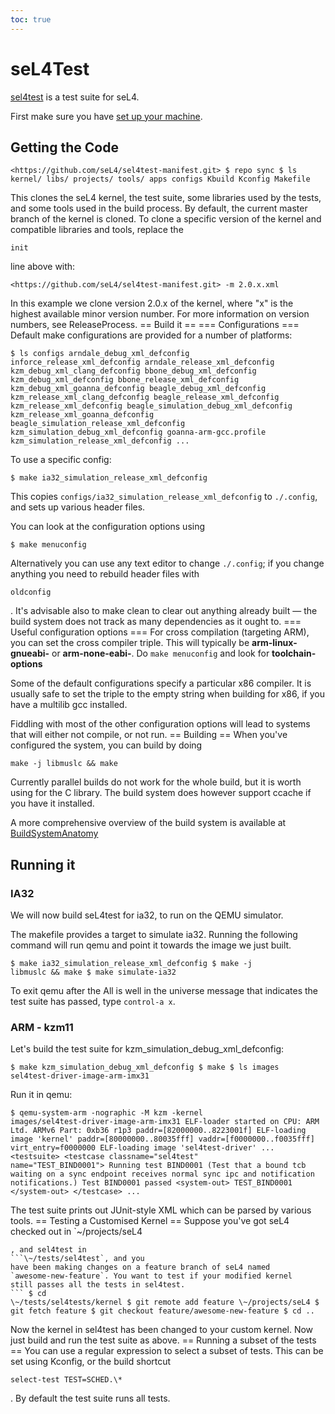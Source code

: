 ```yaml
---
toc: true
---
```

# seL4Test

[sel4test](https://github.com/seL4/sel4test-manifest) is a test suite for seL4.

First make sure you have
[set up your machine](https://wiki.sel4.systems/Getting%20started#Setting_up_your_machine). 

## Getting the Code 

``` $ mkdir sel4test $ cd sel4test $ repo init -u
<https://github.com/seL4/sel4test-manifest.git> $ repo sync $ ls
kernel/ libs/ projects/ tools/ apps configs Kbuild Kconfig Makefile
```

This clones the seL4 kernel, the test suite, some libraries used by the
tests, and some tools used in the build process. By default, the current
master branch of the kernel is cloned. To clone a specific version of
the kernel and compatible libraries and tools, replace the
```repo
init
```
line above with:
``` $ repo init -u
<https://github.com/seL4/sel4test-manifest.git> -m 2.0.x.xml
```

In this example we clone version 2.0.x of the kernel, where "x" is the
highest available minor version number. For more information on version
numbers, see ReleaseProcess. == Build it == === Configurations ===
Default make configurations are provided for a number of platforms:
```
$ ls configs arndale_debug_xml_defconfig
inforce_release_xml_defconfig arndale_release_xml_defconfig
kzm_debug_xml_clang_defconfig bbone_debug_xml_defconfig
kzm_debug_xml_defconfig bbone_release_xml_defconfig
kzm_debug_xml_goanna_defconfig beagle_debug_xml_defconfig
kzm_release_xml_clang_defconfig beagle_release_xml_defconfig
kzm_release_xml_defconfig beagle_simulation_debug_xml_defconfig
kzm_release_xml_goanna_defconfig
beagle_simulation_release_xml_defconfig
kzm_simulation_debug_xml_defconfig goanna-arm-gcc.profile
kzm_simulation_release_xml_defconfig ...
```

To use a specific config:

` $ make ia32_simulation_release_xml_defconfig `

This copies `configs/ia32_simulation_release_xml_defconfig` to
`./.config`, and sets up various header files.

You can look at the configuration options using

` $ make menuconfig `

Alternatively you can use any text editor to change `./.config`; if
you change anything you need to rebuild header files with
```make
oldconfig
```
. It's advisable also to make clean to clear out anything
already built — the build system does not track as many dependencies as
it ought to. === Useful configuration options === For cross compilation
(targeting ARM), you can set the cross compiler triple. This will
typically be **arm-linux-gnueabi-** or **arm-none-eabi-**. Do
`make menuconfig` and look for **toolchain-options**

Some of the default configurations specify a particular x86 compiler. It
is usually safe to set the triple to the empty string when building for
x86, if you have a multilib gcc installed.

Fiddling with most of the other configuration options will lead to
systems that will either not compile, or not run. == Building == When
you've configured the system, you can build by doing

` make -j libmuslc && make `

Currently parallel builds do not work for the whole build, but it is
worth using for the C library. The build system does however support
ccache if you have it installed.

A more comprehensive overview of the build system is available at
[BuildSystemAnatomy](../BuildSystemAnatomy)

## Running it


### IA32
 We will now build seL4test for ia32, to run on the QEMU
simulator.

The makefile provides a target to simulate ia32. Running the following
command will run qemu and point it towards the image we just built.
```
$ make ia32_simulation_release_xml_defconfig $ make -j
libmuslc && make $ make simulate-ia32
```

To exit qemu after the All is well in the universe message that
indicates the test suite has passed, type `control-a x`.

### ARM - kzm11


Let's build the test suite for kzm_simulation_debug_xml_defconfig:
```
$ make kzm_simulation_debug_xml_defconfig $ make $ ls images
sel4test-driver-image-arm-imx31
```

Run it in qemu:
```
$ qemu-system-arm -nographic -M kzm -kernel
images/sel4test-driver-image-arm-imx31 ELF-loader started on CPU: ARM
Ltd. ARMv6 Part: 0xb36 r1p3 paddr=[82000000..8223001f] ELF-loading
image 'kernel' paddr=[80000000..80035fff] vaddr=[f0000000..f0035fff]
virt_entry=f0000000 ELF-loading image 'sel4test-driver' ...
<testsuite> <testcase classname="sel4test"
name="TEST_BIND0001"> Running test BIND0001 (Test that a bound tcb
waiting on a sync endpoint receives normal sync ipc and notification
notifications.) Test BIND0001 passed <system-out> TEST_BIND0001
</system-out> </testcase> ...
```
The test suite prints out
JUnit-style XML which can be parsed by various tools. == Testing a
Customised Kernel == Suppose you've got seL4 checked out in
`\~/projects/seL4
```
, and sel4test in
```\~/tests/sel4test`, and you
have been making changes on a feature branch of seL4 named
`awesome-new-feature`. You want to test if your modified kernel
still passes all the tests in sel4test.
``` $ cd
\~/tests/sel4tests/kernel $ git remote add feature \~/projects/seL4 $
git fetch feature $ git checkout feature/awesome-new-feature $ cd ..
```
Now the kernel in sel4test has been changed to your custom kernel.
Now just build and run the test suite as above. == Running a subset of
the tests == You can use a regular expression to select a subset of
tests. This can be set using Kconfig, or the build shortcut
```make
select-test TEST=SCHED.\*
```
. By default the test suite runs all tests.
